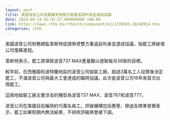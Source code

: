 ```yaml
---
layout: post
title: 美國波音公司高層冀勞資雙方能重返談判桌並達成協議
date: 2024-09-14 02:35:37.000000000 +08:00
link: https://news.rthk.hk/rthk/ch/component/k2/1770585-20240914.htm
categories: rthk
---
```


美國波音公司財務總監韋斯特促請勞資雙方重返談判桌並達成協議，指罷工將破壞公司復蘇進程。

韋斯特表示，罷工將導致波音737 MAX產量難以達致每月38架的目標。

較早前，在西雅圖和波特蘭地區的波音公司組裝工廠，超過3萬名工人投票後決定罷工，不滿波音公司與最大工會達成的臨時協議。此次是波音公司16年來首次出現罷工。

這兩地組裝工廠主要涉及的機型為波音737 MAX、波音767和波音777。

波音公司在美國目前僱用約15萬名員工。評級機構包括惠譽、穆迪及標準普爾表示，罷工如果短期內無法結束，不排除評級將會被下調。
